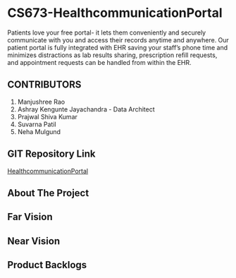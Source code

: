 # CS673-HealthcommunicationPortal

Patients love your free portal- it lets them conveniently and securely communicate with you and access their records anytime and anywhere. Our patient portal is fully integrated with EHR saving your staff’s phone time and minimizes distractions as lab results sharing, prescription refill requests, and appointment requests can be handled from within the EHR.




## CONTRIBUTORS 
1. Manjushree Rao
2. Ashray Kengunte Jayachandra - Data Architect
3. Prajwal Shiva Kumar
4. Suvarna Patil
5. Neha Mulgund

## GIT Repository Link
[HealthcommunicationPortal](https://github.com/ashraykengunte/CS673-HealthcommunicationPortal)

## About The Project

## Far Vision 

## Near Vision

## Product Backlogs
